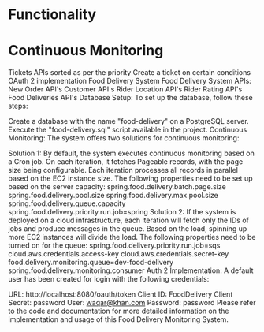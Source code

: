# Functionality
# Continuous Monitoring
Tickets APIs sorted as per the priority
Create a ticket on certain conditions
OAuth 2 implementation
Food Delivery System
Food Delivery System APIs:
New Order API's
Customer API's
Rider Location API's
Rider Rating API's
Food Deliveries API's
Database Setup:
To set up the database, follow these steps:

Create a database with the name "food-delivery" on a PostgreSQL server.
Execute the "food-delivery.sql" script available in the project.
Continuous Monitoring:
The system offers two solutions for continuous monitoring:

Solution 1:
By default, the system executes continuous monitoring based on a Cron job.
On each iteration, it fetches Pageable records, with the page size being configurable.
Each iteration processes all records in parallel based on the EC2 instance size.
The following properties need to be set up based on the server capacity:
spring.food.delivery.batch.page.size
spring.food.delivery.pool.size
spring.food.delivery.max.pool.size
spring.food.delivery.queue.capacity
spring.food.delivery.priority.run.job=spring
Solution 2:
If the system is deployed on a cloud infrastructure, each iteration will fetch only the IDs of jobs and produce messages in the queue.
Based on the load, spinning up more EC2 instances will divide the load.
The following properties need to be turned on for the queue:
spring.food.delivery.priority.run.job=sqs
cloud.aws.credentials.access-key
cloud.aws.credentials.secret-key
food.delivery.monitoring.queue=dev-food-delivery
spring.food.delivery.monitoring.consumer
Auth 2 Implementation:
A default user has been created for login with the following credentials:

URL: http://localhost:8080/oauth/token
Client ID: FoodDelivery
Client Secret: password
User: waqar@khan.com
Password: password
Please refer to the code and documentation for more detailed information on the implementation and usage of this Food Delivery Monitoring System.